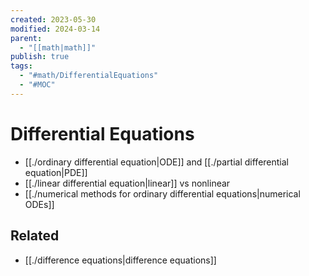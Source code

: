 ```yaml
---
created: 2023-05-30
modified: 2024-03-14
parent:
  - "[[math|math]]"
publish: true
tags:
  - "#math/DifferentialEquations"
  - "#MOC"
---
```


# Differential Equations
- [[./ordinary differential equation|ODE]] and [[./partial differential equation|PDE]]
- [[./linear differential equation|linear]] vs nonlinear
- [[./numerical methods for ordinary differential equations|numerical ODEs]]

## Related
- [[./difference equations|difference equations]]